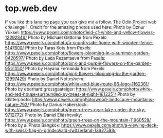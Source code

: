 # top.web.dev 
If you like this landing page you can give me a follow.
The Odin Project web challenge 1.
Credit for the amazing photos used here:
Photo by Öznur Yüksel: https://www.pexels.com/photo/field-of-white-and-yellow-flowers-12292846/
Photo by Michael Gattorna from Pexels: https://www.pexels.com/photo/a-countryside-home-with-wooden-fence-5147600/
Photo by Taras Kots from Pexels: https://www.pexels.com/photo/flowers-blooming-in-a-summer-garden-9420597/
Photo by Lada Rezantseva  from Pexels: https://www.pexels.com/photo/pink-and-purple-flowers-on-the-garden-9551050/
Photo by Hayana  Fernanda from Pexels: https://www.pexels.com/photo/pink-flowers-blooming-in-the-garden-13997429/
Photo by Daniel Nettesheim: https://www.pexels.com/photo/white-and-blue-route-66-logo-1162361/
Photo by eberhard grossgasteiger: https://www.pexels.com/photo/white-and-red-house-surrounded-by-trees-at-night-1612351/
Photo by Skitterphoto: https://www.pexels.com/photo/wood-landscape-mountains-nature-792/
Photo by Darius Haberstock: https://www.pexels.com/photo/green-trees-near-lake-under-the-sky-9712772/
Photo by Daniel Eliashevsky: https://www.pexels.com/photo/green-trees-on-the-mountain-11960528/
Photo by allPhoto Bangkok: https://www.pexels.com/photo/a-viewing-deck-with-swiss-flag-in-grindelwald-switzerland-13927588/
